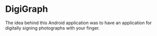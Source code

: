 DigiGraph
=========

The idea behind this Android application was to have an application for digitally signing photographs with your finger.
